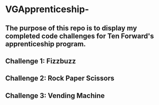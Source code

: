# VGApprenticeship-

## The purpose of this repo is to display my completed code challenges for Ten Forward's apprenticeship program. 

## Challenge 1: Fizzbuzz
## Challenge 2: Rock Paper Scissors
## Challenge 3: Vending Machine
